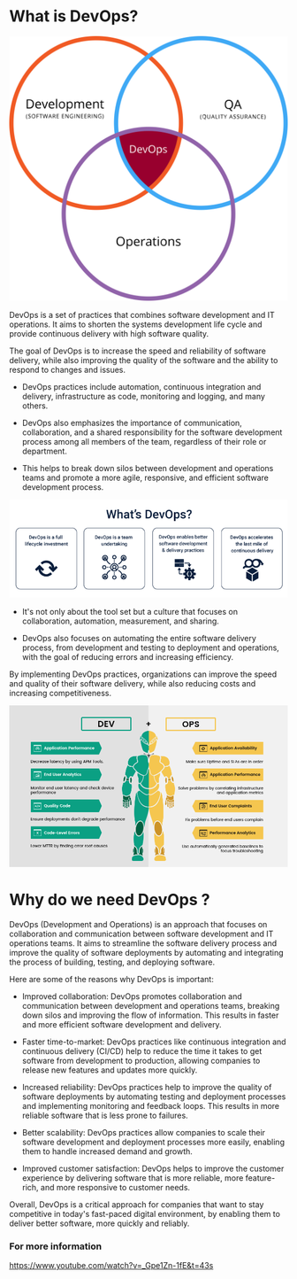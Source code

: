 # What is DevOps? 

![](Images/devops10.png)

DevOps is a set of practices that combines software development and IT operations. It aims to shorten the systems development life cycle and provide continuous delivery with high software quality.

The goal of DevOps is to increase the speed and reliability of software delivery, while also improving the quality of the software and the ability to respond to changes and issues.

- DevOps practices include automation, continuous integration and delivery, infrastructure as code, monitoring and logging, and many others.

- DevOps also emphasizes the importance of communication, collaboration, and a shared responsibility for the software development process among all members of the team, regardless of their role or department.

- This helps to break down silos between development and operations teams and promote a more agile, responsive, and efficient software development process.

![](Images/devops11.png)

- It's not only about the tool set but a culture that focuses on collaboration, automation, measurement, and sharing.

- DevOps also focuses on automating the entire software delivery process, from development and testing to deployment and operations, with the goal of reducing errors and increasing efficiency.

By implementing DevOps practices, organizations can improve the speed and quality of their software delivery, while also reducing costs and increasing competitiveness.
 
![](Images/devops12.png)

# Why do we need DevOps ?
DevOps (Development and Operations) is an approach that focuses on collaboration and communication between software development and IT operations teams. It aims to streamline the software delivery process and improve the quality of software deployments by automating and integrating the process of building, testing, and deploying software.

Here are some of the reasons why DevOps is important:

- Improved collaboration: DevOps promotes collaboration and communication between development and operations teams, breaking down silos and improving the flow of information. This results in faster and more efficient software development and delivery.

- Faster time-to-market: DevOps practices like continuous integration and continuous delivery (CI/CD) help to reduce the time it takes to get software from development to production, allowing companies to release new features and updates more quickly.

- Increased reliability: DevOps practices help to improve the quality of software deployments by automating testing and deployment processes and implementing monitoring and feedback loops. This results in more reliable software that is less prone to failures.

- Better scalability: DevOps practices allow companies to scale their software development and deployment processes more easily, enabling them to handle increased demand and growth.

- Improved customer satisfaction: DevOps helps to improve the customer experience by delivering software that is more reliable, more feature-rich, and more responsive to customer needs.

Overall, DevOps is a critical approach for companies that want to stay competitive in today's fast-paced digital environment, by enabling them to deliver better software, more quickly and reliably.

### For more information
https://www.youtube.com/watch?v=_Gpe1Zn-1fE&t=43s
